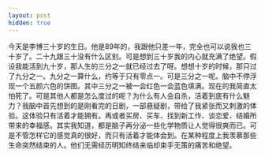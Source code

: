 ```yaml
---
layout: post
hidden: true
---
```


今天是李博三十岁的生日。他是89年的，我跟他只差一年，完全也可以说我也三十岁了。二十九跟三十没有什么区别。可是想到三十岁我的内心就充满了绝望。假设我能活到九十岁，那人生的三分之一就已经过去了呀。想想十岁的时候，那只过了九分之一。九分之一算什么，约等于只有零点一。可是三分之一呢。脑中不停浮现一个五颜六色的饼图。其中三分之一被一会红色一会蓝色填满。现在的我简直太怕死了。可是其他人都是怎么度过的呢？为什么有人会自杀，活着到底有什么魅力？我脑中首先想到的是刚看完的日剧，一部悬疑剧，带给了我紧张而又刺激的体验。这体验只有活着才能拥有。再或者买房、买车、找到新工作、谈恋爱、结婚所带来的幸福感。其实我知道，都是脑子再分泌一些化学物质让人觉得很爽而已。可是不管怎样它的感觉真的很好，而只有活着才能体会到。在某种程度上我羡慕那些生命突然结束的人。他们无需经历明知终结来临却束手无策的痛苦和绝望。